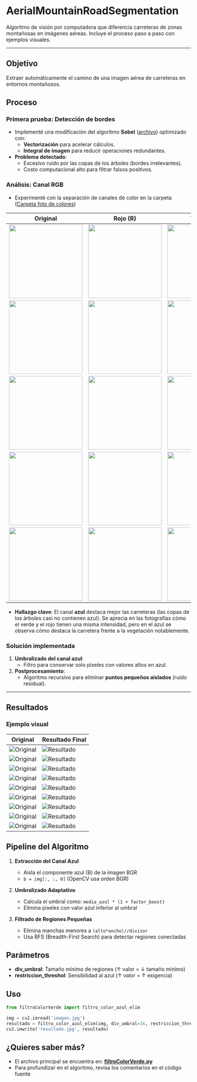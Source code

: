 # AerialMountainRoadSegmentation  

Algoritmo de visión por computadora que diferencia carreteras de zonas montañosas en imágenes aéreas. Incluye el proceso paso a paso con ejemplos visuales.  

---

## Objetivo  
Extraer automáticamente el camino de una imagen aérea de carreteras en entornos montañosos.  

## Proceso  

### Primera prueba: Detección de bordes  
- Implementé una modificación del algoritmo **Sobel** ([archivo](sobelObtimizado.py)) optimizado con:  
  - **Vectorización** para acelerar cálculos.  
  - **Integral de imagen** para reducir operaciones redundantes.  
- **Problema detectado**:  
  - Excesivo ruido por las copas de los árboles (bordes irrelevantes).  
  - Costo computacional alto para filtrar falsos positivos.  

### Análisis: Canal RGB  
- Experimenté con la separación de canales de color en la carpeta ([Carpeta foto de colores](fotosColores))

| Original | Rojo (R) | Verde (G) | Azul (B) |
|------------|------------|-------------|------------|
| <img src="fotosColores/foto1.jpg" width="200"> | <img src="fotosColores/foto1r.jpg" width="200"> | <img src="fotosColores/foto1g.jpg" width="200"> | <img src="fotosColores/foto1b.jpg" width="200"> |
| <img src="fotosColores/foto2.jpg" width="200"> | <img src="fotosColores/foto2r.jpg" width="200"> | <img src="fotosColores/foto2g.jpg" width="200"> | <img src="fotosColores/foto2b.jpg" width="200"> |
| <img src="fotosColores/foto3.jpg" width="200"> | <img src="fotosColores/foto3r.jpg" width="200"> | <img src="fotosColores/foto3g.jpg" width="200"> | <img src="fotosColores/foto3b.jpg" width="200"> |
| <img src="fotosColores/foto4.jpg" width="200"> | <img src="fotosColores/foto4r.jpg" width="200"> | <img src="fotosColores/foto4g.jpg" width="200"> | <img src="fotosColores/foto4b.jpg" width="200"> |
| <img src="fotosColores/foto5.jpg" width="200"> | <img src="fotosColores/foto5r.jpg" width="200"> | <img src="fotosColores/foto5g.jpg" width="200"> | <img src="fotosColores/foto5b.jpg" width="200"> |

- **Hallazgo clave**: El canal **azul** destaca mejor las carreteras (las copas de los árboles casi no contienen azul). Se aprecia en las fotografías cómo el verde y el rojo tienen una misma intensidad, pero en el azul se observa cómo destaca la carretera frente a la vegetación notablemente. 

### Solución implementada  
1. **Umbralizado del canal azul**:  
   - Filtro para conservar solo píxeles con valores altos en azul.  
2. **Postprocesamiento**:  
   - Algoritmo recursivo para eliminar **puntos pequeños aislados** (ruido residual). 

---

## Resultados  
### Ejemplo visual  
| Original | Resultado Final |  
|----------|-----------------|  
| ![Original](ejemplos/foto1.jpg) | ![Resultado](ejemplos/foto1_edit.jpg) |
| ![Original](ejemplos/foto2.jpg) | ![Resultado](ejemplos/foto2_edit.jpg) |  
| ![Original](ejemplos/foto3.jpg) | ![Resultado](ejemplos/foto3_edit.jpg) |
| ![Original](ejemplos/foto4.jpg) | ![Resultado](ejemplos/foto4_edit.jpg) |
| ![Original](ejemplos/foto5.jpg) | ![Resultado](ejemplos/foto5_edit.jpg) | 
| ![Original](ejemplos/foto6.jpg) | ![Resultado](ejemplos/foto6_edit.jpg) | 
| ![Original](ejemplos/foto7.jpg) | ![Resultado](ejemplos/foto7_edit.jpg) | 
| ![Original](ejemplos/foto8.jpg) | ![Resultado](ejemplos/foto8_edit.jpg) | 
| ![Original](ejemplos/foto9.jpg) | ![Resultado](ejemplos/foto9_edit.jpg) |

## Pipeline del Algoritmo

1. **Extracción del Canal Azul**
   - Aisla el componente azul (B) de la imagen BGR
   - `b = img[:, :, 0]` (OpenCV usa orden BGR)

2. **Umbralizado Adaptativo**
   - Calcula el umbral como: `media_azul * (1 + factor_boost)`
   - Elimina píxeles con valor azul inferior al umbral

3. **Filtrado de Regiones Pequeñas**
   - Elimina manchas menores a `(alto*ancho)//divisor`
   - Usa BFS (Breadth-First Search) para detectar regiones conectadas

## Parámetros
- **div_umbral**: Tamaño mínimo de regiones (↑ valor = ↓ tamaño mínimo)
- **restriccion_threshol**: Sensibilidad al azul (↑ valor = ↑ exigencia)

## Uso
```python
from filtroColorVerde import filtro_color_azul_elim

img = cv2.imread('imagen.jpg')
resultado = filtro_color_azul_elim(img, div_umbral=16, restriccion_threshold=0.7)
cv2.imwrite('resultado.jpg', resultado)
```

## ¿Quieres saber más?
- El archivo principal se encuentra en: **[filtroColorVerde.py](filtroColorVerde.py)**
- Para profundizar en el algoritmo, revisa los comentarios en el código fuente
